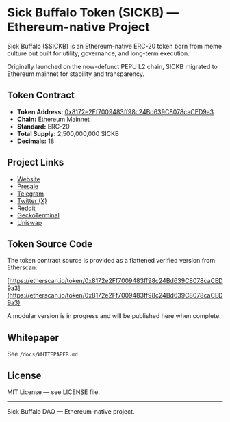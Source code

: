 # Sick Buffalo Token (SICKB) — Ethereum-native Project

Sick Buffalo ($SICKB) is an Ethereum-native ERC-20 token born from meme culture but built for utility, governance, and long-term execution.

Originally launched on the now-defunct PEPU L2 chain, SICKB migrated to Ethereum mainnet for stability and transparency.

## Token Contract

- **Token Address:** [0x8172e2Ff7009483ff98c24Bd639C8078caCED9a3](https://etherscan.io/token/0x8172e2Ff7009483ff98c24Bd639C8078caCED9a3)
- **Chain:** Ethereum Mainnet
- **Standard:** ERC-20
- **Total Supply:** 2,500,000,000 SICKB
- **Decimals:** 18

## Project Links

- [Website](https://sickb.io)
- [Presale](https://sickb.sale)
- [Telegram](https://t.me/ThaiSICKB)
- [Twitter (X)](https://twitter.com/SickB_Token)
- [Reddit](https://www.reddit.com/r/SICKBUFFALODAO/)
- [GeckoTerminal](https://www.geckoterminal.com/eth/pools/0x7c57aa2c9a86b31aad17d40e74843f94b7fddc45)
- [Uniswap](https://app.uniswap.org/explore/tokens/ethereum/0x8172e2ff7009483ff98c24bd639c8078caced9a3)

## Token Source Code

The token contract source is provided as a flattened verified version from Etherscan:

[https://etherscan.io/token/0x8172e2Ff7009483ff98c24Bd639C8078caCED9a3](https://etherscan.io/token/0x8172e2Ff7009483ff98c24Bd639C8078caCED9a3)

A modular version is in progress and will be published here when complete.

## Whitepaper

See `/docs/WHITEPAPER.md`

## License

MIT License — see LICENSE file.

---

Sick Buffalo DAO — Ethereum-native project.
